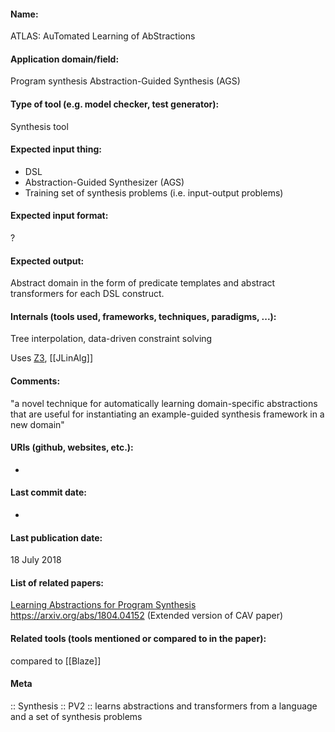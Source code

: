 #### Name:
ATLAS: AuTomated Learning of AbStractions

#### Application domain/field:
Program synthesis
Abstraction-Guided Synthesis (AGS)

#### Type of tool (e.g. model checker, test generator):
Synthesis tool

#### Expected input thing:
- DSL
- Abstraction-Guided Synthesizer (AGS)
- Training set of synthesis problems (i.e. input-output problems)

#### Expected input format:
?

#### Expected output:
Abstract domain in the form of predicate templates and abstract transformers for each DSL construct.

#### Internals (tools used, frameworks, techniques, paradigms, ...):
Tree interpolation, data-driven constraint solving

Uses [Z3](../Solvers/SMT/Z3.md), [[JLinAlg]]

#### Comments:
"a novel technique for automatically learning domain-specific abstractions that are useful for instantiating an example-guided synthesis framework in a new domain"

#### URIs (github, websites, etc.):
-

#### Last commit date:
-

#### Last publication date:
18 July 2018

#### List of related papers:
[Learning Abstractions for Program Synthesis](https://doi.org/10.1007/978-3-319-96145-3_22)
https://arxiv.org/abs/1804.04152 (Extended version of CAV paper)

#### Related tools (tools mentioned or compared to in the paper):
compared to [[Blaze]]

#### Meta
:: Synthesis
:: PV2 :: learns abstractions and transformers from a language and a set of synthesis problems